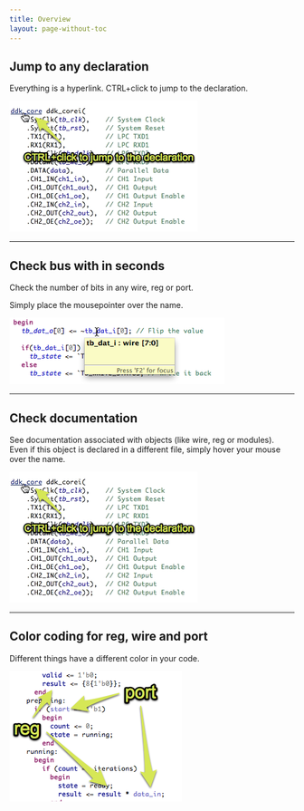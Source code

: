 ```yaml
---
title: Overview
layout: page-without-toc
---
```


## Jump to any declaration
Everything is a hyperlink. CTRL+click to jump to the declaration.

![](/images/jump-to-declaration.png)

<hr/>

## Check bus with in seconds
Check the number of bits in any wire, reg or port.

Simply place the mousepointer over the name. 

![](/images/hover-verilog-wordsize.png)

<hr/>

## Check documentation
See documentation associated with objects (like wire, reg or modules). Even if this object is declared in a different file, simply hover your mouse over the name.

![](/images/jump-to-declaration.png)

<hr/>

## Color coding for reg, wire and port
Different things have a different color in your code.

![](/images/port-and-reg.png)

